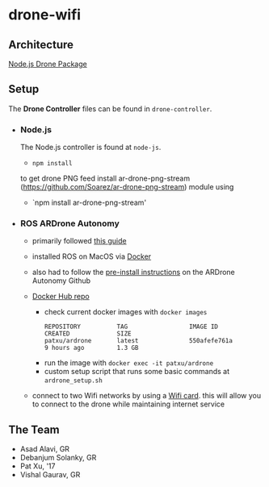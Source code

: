 # drone-wifi

## Architecture
[Node.js Drone Package](https://github.com/felixge/node-ar-drone)

## Setup
The **Drone Controller** files can be found in `drone-controller`.

- ### Node.js
  The Node.js controller is found at `node-js`.
  - `npm install`
  
  to get drone PNG feed install ar-drone-png-stream (https://github.com/Soarez/ar-drone-png-stream) module using 
  - `npm install ar-drone-png-stream'

- ### ROS ARDrone Autonomy
  - primarily followed [this guide](http://wiki.ros.org/tum_ardrone)
  - installed ROS on MacOS via [Docker](http://wiki.ros.org/docker/Tutorials/Docker)
  - also had to follow the [pre-install instructions](https://github.com/tum-vision/ardrone_autonomy#pre-requirements) on the ARDrone Autonomy Github
  - [Docker Hub repo](https://hub.docker.com/r/patxu/ardrone/)
    - check current docker images with `docker images`
      ```
      REPOSITORY          TAG                 IMAGE ID            CREATED             SIZE
      patxu/ardrone       latest              550afefe761a        9 hours ago         1.3 GB
      ```
    - run the image with `docker exec -it patxu/ardrone`
    - custom setup script that runs some basic commands at `ardrone_setup.sh`

  - connect to two Wifi networks by using a [Wifi card](https://www.amazon.com/Edimax-EW-7811Un-150Mbps-Raspberry-Supports/dp/B003MTTJOY/ref=sr_1_fkmr0_1?ie=UTF8&qid=1485920981&sr=8-1-fkmr0&keywords=edimax+eq+7811). this will allow you to connect to the drone while maintaining internet service


## The Team
- Asad Alavi, GR
- Debanjum Solanky, GR
- Pat Xu, '17
- Vishal Gaurav, GR
